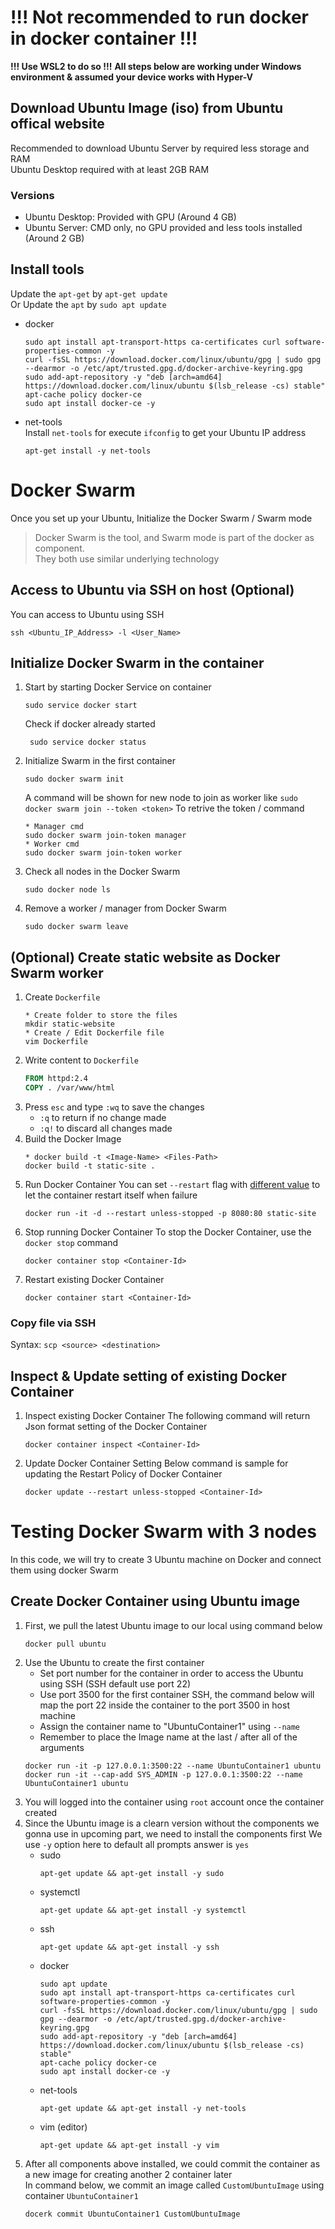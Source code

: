 # !!! Not recommended to run docker in docker container !!!
**!!! Use WSL2 to do so !!!**
**All steps below are working under Windows environment & assumed your device works with Hyper-V**
## Download Ubuntu Image (iso) from Ubuntu offical website
Recommended to download Ubuntu Server by required less storage and RAM  
Ubuntu Desktop required with at least 2GB RAM  
### Versions
- Ubuntu Desktop: Provided with GPU (Around 4 GB)
- Ubuntu Server: CMD only, no GPU provided and less tools installed (Around 2 GB)
## Install tools
Update the `apt-get` by `apt-get update`  
Or Update the `apt` by `sudo apt update`  
- docker
  ``` shell
  sudo apt install apt-transport-https ca-certificates curl software-properties-common -y
  curl -fsSL https://download.docker.com/linux/ubuntu/gpg | sudo gpg --dearmor -o /etc/apt/trusted.gpg.d/docker-archive-keyring.gpg
  sudo add-apt-repository -y "deb [arch=amd64] https://download.docker.com/linux/ubuntu $(lsb_release -cs) stable" 
  apt-cache policy docker-ce
  sudo apt install docker-ce -y
  ```
- net-tools  
  Install `net-tools` for execute `ifconfig` to get your Ubuntu IP address  
  ``` shell
  apt-get install -y net-tools
  ```

# Docker Swarm
Once you set up your Ubuntu, Initialize the Docker Swarm / Swarm mode  
> Docker Swarm is the tool, and Swarm mode is part of the docker as component.  
> They both use similar underlying technology  
## Access to Ubuntu via SSH on host (Optional)
You can access to Ubuntu using SSH  
``` Shell
ssh <Ubuntu_IP_Address> -l <User_Name>
```
## Initialize Docker Swarm in the container
  1. Start by starting Docker Service on container
      ``` shell
      sudo service docker start
      ```
      Check if docker already started
     ``` shell
      sudo service docker status
     ```
  2. Initialize Swarm in the first container  
      ``` shell
      sudo docker swarm init
      ```
      A command will be shown for new node to join as worker like
     `sudo docker swarm join --token <token>`
     To retrive the token / command
     ``` shell
     * Manager cmd
     sudo docker swarm join-token manager
     * Worker cmd
     sudo docker swarm join-token worker
     ```
  4. Check all nodes in the Docker Swarm
     ``` shell
     sudo docker node ls
     ```
  5. Remove a worker / manager from Docker Swarm
     ``` shell
     sudo docker swarm leave
     ```
## (Optional) Create static website as Docker Swarm worker
  1. Create `Dockerfile`
      ``` shell
      * Create folder to store the files
      mkdir static-website
      * Create / Edit Dockerfile file
      vim Dockerfile
      ```
  2. Write content to `Dockerfile`
      ``` Dockerfile
      FROM httpd:2.4
      COPY . /var/www/html
      ```
  3. Press `esc` and type `:wq` to save the changes
     - `:q` to return if no change made
     - `:q!` to discard all changes made
  4. Build the Docker Image
      ``` shell
      * docker build -t <Image-Name> <Files-Path>
      docker build -t static-site .
      ```
  5. Run Docker Container
     You can set `--restart` flag with [different value](https://docs.docker.com/engine/reference/run/#restart-policies---restart) to let the container restart itself when failure  
      ``` shell
      docker run -it -d --restart unless-stopped -p 8080:80 static-site
      ```
  6. Stop running Docker Container
     To stop the Docker Container, use the `docker stop` command
     ``` shell
     docker container stop <Container-Id>
     ```
  8. Restart existing Docker Container
     ``` shell
     docker container start <Container-Id>
     ```

### Copy file via SSH
Syntax: `scp <source> <destination>`

## Inspect & Update setting of existing Docker Container
1. Inspect existing Docker Container
    The following command will return Json format setting of the Docker Container  
    ``` shell
    docker container inspect <Container-Id>
    ```
2. Update Docker Container Setting
    Below command is sample for updating the Restart Policy of Docker Container
    ``` shell
    docker update --restart unless-stopped <Container-Id>
    ```

# Testing Docker Swarm with 3 nodes
In this code, we will try to create 3 Ubuntu machine on Docker and connect them using docker Swarm
## Create Docker Container using Ubuntu image
  1. First, we pull the latest Ubuntu image to our local using command below  
     ``` shell
     docker pull ubuntu
     ```
  3. Use the Ubuntu to create the first container  
     - Set port number for the container in order to access the Ubuntu using SSH (SSH default use port 22)  
     - Use port 3500 for the first container SSH, the command below will map the port 22 inside the container to the port 3500 in host machine
     - Assign the container name to "UbuntuContainer1" using `--name`
     - Remember to place the Image name at the last / after all of the arguments  
     ``` shell
     docker run -it -p 127.0.0.1:3500:22 --name UbuntuContainer1 ubuntu
     docker run -it --cap-add SYS_ADMIN -p 127.0.0.1:3500:22 --name UbuntuContainer1 ubuntu 
     ```
  4. You will logged into the container using `root` account once the container created       
  5. Since the Ubuntu image is a clearn version without the components we gonna use in upcoming part, we need to install the components first
     We use `-y` option here to default all prompts answer is `yes`  
     - sudo
       ``` shell
       apt-get update && apt-get install -y sudo
       ```
     - systemctl
       ``` shell
       apt-get update && apt-get install -y systemctl
       ```
     - ssh
       ``` shell
       apt-get update && apt-get install -y ssh
       ```
     - docker
       ``` shell
       sudo apt update
       sudo apt install apt-transport-https ca-certificates curl software-properties-common -y
       curl -fsSL https://download.docker.com/linux/ubuntu/gpg | sudo gpg --dearmor -o /etc/apt/trusted.gpg.d/docker-archive-keyring.gpg
       sudo add-apt-repository -y "deb [arch=amd64] https://download.docker.com/linux/ubuntu $(lsb_release -cs) stable" 
       apt-cache policy docker-ce
       sudo apt install docker-ce -y
       ```
     - net-tools  
       ``` shell
       apt-get update && apt-get install -y net-tools
       ```
     - vim (editor)
       ``` shell
       apt-get update && apt-get install -y vim
       ```
  6.   After all components above installed, we could commit the container as a new image for creating another 2 container later  
       In command below, we commit an image called `CustomUbuntuImage` using container `UbuntuContainer1`       
       ``` shell
       docerk commit UbuntuContainer1 CustomUbuntuImage
       ```
